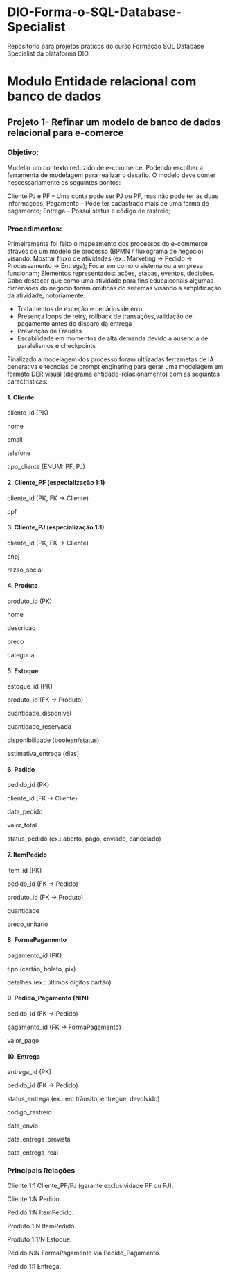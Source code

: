 # DIO-Forma-o-SQL-Database-Specialist
Repositorio para projetos praticos do curso Formação SQL Database Specialist da plataforma DIO.
# Modulo Entidade relacional com banco de dados 
## Projeto 1- Refinar um modelo de banco de dados relacional para e-comerce
### Objetivo: 
Modelar um contexto reduzido de e-commerce. Podendo escolher a ferramenta de modelagem para realizar o desafio. O modelo deve conter nescessariamente os seguintes pontos:

Cliente PJ e PF – Uma conta pode ser PJ ou PF, mas não pode ter as duas informações;
Pagamento – Pode ter cadastrado mais de uma forma de pagamento;
Entrega – Possui status e código de rastreio;

### Procedimentos:
Primeiramente foi feito o mapeamento dos processos do e-commerce através de um  modelo de processo (BPMN / fluxograma de negócio) visando: Mostrar fluxo de atividades (ex.: Marketing → Pedido → Processamento → Entrega); Focar em como o sistema ou a empresa funcionam; Elementos representados: ações, etapas, eventos, decisões. Cabe destacar que como uma atividade para fins educaiconais algumas dimensões do negocio foram omitidas do sistemas visando a simplificação da atividade, notoriamente:
+ Tratamentos de exceção e cenários de erro
+ Presença loops de retry, rollback de transações,validação de pagamento antes do disparo da entrega 
+ Prevenção de  Fraudes
+ Escabilidade em momentos de alta demanda devido a ausencia de paralelismos e checkpoints

Finalizado a modelagem dos processo foram  ultlizadas ferrametas de IA generativa e  tecncias de prompt enginering para gerar uma modelagem em formato DER visual (diagrama entidade-relacionamento) com as seguintes caractristicas: 
#### 1. Cliente

cliente_id (PK)

nome

email

telefone

tipo_cliente (ENUM: PF, PJ)

#### 2. Cliente_PF (especialização 1:1)

cliente_id (PK, FK → Cliente)

cpf

#### 3. Cliente_PJ (especialização 1:1)

cliente_id (PK, FK → Cliente)

cnpj

razao_social

#### 4. Produto

produto_id (PK)

nome

descricao

preco

categoria

#### 5. Estoque

estoque_id (PK)

produto_id (FK → Produto)

quantidade_disponivel

quantidade_reservada

disponibilidade (boolean/status)

estimativa_entrega (dias)

#### 6. Pedido

pedido_id (PK)

cliente_id (FK → Cliente)

data_pedido

valor_total

status_pedido (ex.: aberto, pago, enviado, cancelado)

#### 7. ItemPedido

item_id (PK)

pedido_id (FK → Pedido)

produto_id (FK → Produto)

quantidade

preco_unitario

#### 8. FormaPagamento

pagamento_id (PK)

tipo (cartão, boleto, pix)

detalhes (ex.: últimos dígitos cartão)

#### 9. Pedido_Pagamento (N:N)

pedido_id (FK → Pedido)

pagamento_id (FK → FormaPagamento)

valor_pago

#### 10. Entrega

entrega_id (PK)

pedido_id (FK → Pedido)

status_entrega (ex.: em trânsito, entregue, devolvido)

codigo_rastreio

data_envio

data_entrega_prevista

data_entrega_real

 ### Principais Relações

Cliente 1:1 Cliente_PF/PJ (garante exclusividade PF ou PJ).

Cliente 1:N Pedido.

Pedido 1:N ItemPedido.

Produto 1:N ItemPedido.

Produto 1:1/N Estoque.

Pedido N:N FormaPagamento via Pedido_Pagamento.

Pedido 1:1 Entrega.
